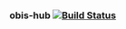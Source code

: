 ### obis-hub   [![Build Status](https://travis-ci.org/AtlasOfLivingAustralia/obis-hub.svg?branch=master)](https://travis-ci.org/AtlasOfLivingAustralia/obis-hub)
